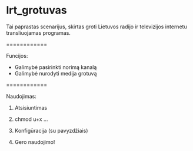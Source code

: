 lrt_grotuvas
============

Tai paprastas scenarijus, skirtas groti Lietuvos radijo ir televizijos internetu transliuojamas programas.

============

Funcijos:
* Galimybė pasirinkti norimą kanalą
* Galimybė nurodyti medija grotuvą
 
============

Naudojimas:

1. Atsisiuntimas

2. chmod u+x ...

3. Konfigūracija (su pavyzdžiais)

4. Gero naudojimo!

